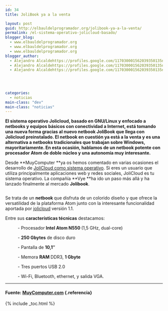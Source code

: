 ```yaml
---
id: 34
title: JoliBook ya a la venta

layout: post
guid: http://elbauldelprogramador.org/jolibook-ya-a-la-venta/
permalink: /el-sistema-operativo-jolicloud-basado/
blogger_blog:
  - www.elbauldelprogramador.org
  - www.elbauldelprogramador.org
  - www.elbauldelprogramador.org
blogger_author:
  - Alejandro Alcaldehttps://profiles.google.com/117030001562039350135noreply@blogger.com
  - Alejandro Alcaldehttps://profiles.google.com/117030001562039350135noreply@blogger.com
  - Alejandro Alcaldehttps://profiles.google.com/117030001562039350135noreply@blogger.com

  
  
  
categories:
  - noticias
main-class: "dev"
main-class: "noticias"
---
```

**El sistema operativo Jolicloud, basado en GNU/Linux y enfocado a netbooks y equipos básicos con conectividad a Internet, está tomando una nueva forma gracias al nuevo netbook JoliBook que llega con Jolicloud preinstalado. El netbook en cuestión ya está a la venta y es una alternativa a netbooks tradicionales que trabajan sobre Windows, mayoritariamente. En esta ocasión, hablamos de un netbook potente con procesador Atom de doble núcleo y una autonomía muy interesante.**

Desde **MuyComputer **ya os hemos comentado en varias ocasiones el desarrollo de <a target="_blank" href="http://www.google.es/url?sa=t&source=web&cd=1&ved=0CBYQFjAA&url=http%3A%2F%2Fmuycomputer.com%2FActualidad%2FNoticias%2FLlega-Jolicloud-1-0-para-todos%2F_wE9ERk2XxDD62VSgUAVcjevVCpREbxKbl5ZF4TTd024PJKsobX269CIqLVyGVW4s6ZrXur1v_O8&rct=j&q=jolicloud%20muycomputer&ei=pd3mTO3HF4jJhAfL5bH1DA&usg=AFQjCNETieA6N9yOm5EL6KIkXXiGNYFlRg&sig2=LIzZNwi_JA2X7k0DVnb79A&cad=rja">JoliCloud como sistema operativo</a>.&nbsp;Si eres un usuario que utiliza principalmente aplicaciones web y redes sociales, JoliCloud es tu sistema operativo. La compañía **Vye **ha ido un paso más allá y ha lanzado finalmente al mercado **Jolibook**.

<p style="text-align: center;">
  <img style="" alt="" src="https://1.bp.blogspot.com/_IlK2pNFFgGM/TOkB0Ecb0-I/AAAAAAAAAFE/_J6F9IuV9xE/s1600/jolibook.JPG" />
</p>

<p style="text-align: left;">
  Se trata de un <strong>netbook </strong>que disfruta de un colorido diseño y que ofrece la versatilidad de la plataforma Atom junto con la interesante funcionalidad aportada por <a target="_blank" href="http://www.google.es/url?sa=t&source=web&cd=1&ved=0CCIQFjAA&url=http%3A%2F%2Fwww.jolicloud.com%2F&rct=j&q=jolicloud&ei=0d7mTObgDNC2hAf3_Nj4DA&usg=AFQjCNEygyM06DTffn6wLRWq8JOs5PRadQ&sig2=40von29ydcKUVCem2xm6kw&cad=rja">jolicloud</a> versión 1.1.
</p>

<p style="text-align: left;">
  Entre sus <strong>características técnicas</strong> destacamos:
</p>

<p style="text-align: left; margin-left: 40px;">
  - Procesador<strong> Intel Atom N550 </strong>(1,5 GHz, dual-core)
</p>

<p style="text-align: left; margin-left: 40px;">
  - <strong>250 Gbytes</strong> de disco duro
</p>

<p style="text-align: left; margin-left: 40px;">
  - Pantalla de <strong>10,1″</strong>
</p>

<p style="text-align: left; margin-left: 40px;">
  - Memora <strong>RAM </strong>DDR3, <strong>1 Gbyte</strong>
</p>

<p style="text-align: left; margin-left: 40px;">
  - Tres puertos USB 2.0
</p>

<p style="text-align: left; margin-left: 40px;">
  -&nbsp;Wi-Fi, Bluetooth, ethernet, y salida VGA.
</p>

<p style="text-align: center;">
</p>

* * *

#### Fuente: [MuyComputer.com][1] {.referencia}



 [1]: http://muycomputer.com/FrontOffice/ZonaPractica/Especiales/especialDet/_wE9ERk2XxDAFrrvfQ2JWabiGrlkHUFpS1gnex90trnHKm3zJEoU19dRM7g61p4Vo

{% include _toc.html %}
